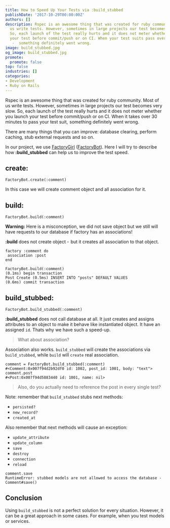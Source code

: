 ```yaml
---
title: How to Speed Up Your Tests via :build_stubbed
publishDate: '2017-10-29T00:00:00Z'
authors: []
description: Rspec is an awesome thing that was created for ruby community. Most of
  us write tests. However, sometimes in large projects our test becomes really slow.
  So, each launch of the test really hurts and it does not meter whether you launch
  your test before commit/push or on CI. When your test suits pass over 30 minutes
   -  something definitely went wrong.
image: build_stubbed.jpg
og_image: build_stubbed.jpg
promote:
  promote: false
top: false
industries: []
categories:
- Development
- Ruby on Rails
---
```


Rspec is an awesome thing that was created for ruby community. Most of us write tests. However, sometimes in large projects our test becomes very slow. So, each launch of the test really hurts and it does not meter whether you launch your test before commit/push or on CI. When it takes over 30 minutes to pass your test suit,  something definitely went wrong.

There are many things that you can improve: database clearing, perform caching, stub external requests and so on.

In our project, we use <a href="https://github.com/thoughtbot/factory_bot" rel="nofollow" target="_blank">FactoryGirl</a> (<a href="https://robots.thoughtbot.com/factory_bot" rel="nofollow" target="_blank">FactoryBot</a>). Here I will try to describe how **:build_stubbed** can help us to improve the test speed.

## create:

```
FactoryBot.create(:comment)
```

In this case we will create comment object and all association for it.

## build:

```
FactoryBot.build(:comment)
```

**Warning:** Here is a misconception, we did not save object but we still will have requests to our database if factory has an associations!

**:build** does not create object -  but it creates all association to that object.

```
factory :comment do
 association :post
end

FactoryBot.build(:comment)
(0.1ms) begin transaction
Post Create (0.5ms) INSERT INTO "posts" DEFAULT VALUES
(0.6ms) commit transaction
```

## build_stubbed:

```
FactoryBot.build_stubbed(:comment)
```

**:build_stubbed** does not call database at all. It just creates and assigns attributes to an object to make it behave like instantiated object. It have an assigned `id`. Thats why we have such a speed-up.

> What about association?

Association also works. `build_stubbed` will create the associations via `build_stubbed`, while `build` will `create` real association.

```
comment = FactoryBot.build_stubbed(:comment)
#<Comment:0x007f94d2b92df0 id: 1002, post_id: 1001, body: "text">
comment.post
#<Post:0x007f94d5883440 id: 1001, name: nil>
```

> Also, do you actually need to reference the post in every single test?

Note: remember that `build_stubbed` stubs next methods:

* `persisted?`
* `new_record?`
* `created_at`

Also remember that next methods will cause an exception:

* `update_attribute`
* `update_column`
* `save`
* `destroy`
* `connection`
* `reload`

```
comment.save
RuntimeError: stubbed models are not allowed to access the database - Comment#save()
```

## Conclusion

Using `build_stubbed` is not a perfect solution for every situation. However, it can be a great approach in some cases. For example, when you test models or services.
